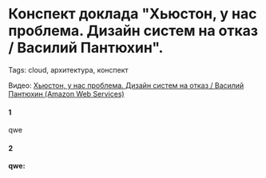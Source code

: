 # Конспект доклада "Хьюстон, у нас проблема. Дизайн систем на отказ / Василий Пантюхин".
Tags: cloud, архитектура, конспект

Видео: [Хьюстон, у нас проблема. Дизайн систем на отказ / Василий Пантюхин (Amazon Web Services)](https://www.youtube.com/watch?v=RxWVxr4uUpI)


#### 1

qwe

#### 2

**qwe:**